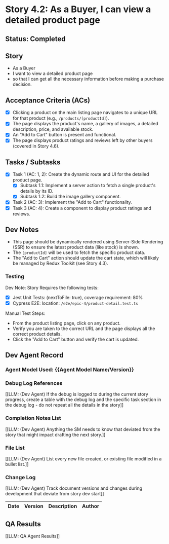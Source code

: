 # Story 4.2: As a Buyer, I can view a detailed product page

## Status: Completed

## Story

- As a Buyer
- I want to view a detailed product page
- so that I can get all the necessary information before making a purchase decision.

## Acceptance Criteria (ACs)

- [x] Clicking a product on the main listing page navigates to a unique URL for that product (e.g., `/products/[productId]`).
- [x] The page displays the product's name, a gallery of images, a detailed description, price, and available stock.
- [x] An "Add to Cart" button is present and functional.
- [x] The page displays product ratings and reviews left by other buyers (covered in Story 4.6).

## Tasks / Subtasks

- [x] Task 1 (AC: 1, 2): Create the dynamic route and UI for the detailed product page.
  - [x] Subtask 1.1: Implement a server action to fetch a single product's details by its ID.
  - [x] Subtask 1.2: Build the image gallery component.
- [x] Task 2 (AC: 3): Implement the "Add to Cart" functionality.
- [x] Task 3 (AC: 4): Create a component to display product ratings and reviews.

## Dev Notes

- This page should be dynamically rendered using Server-Side Rendering (SSR) to ensure the latest product data (like stock) is shown.
- The `[productId]` will be used to fetch the specific product data.
- The "Add to Cart" action should update the cart state, which will likely be managed by Redux Toolkit (see Story 4.3).

### Testing

Dev Note: Story Requires the following tests:

- [x] Jest Unit Tests: (nextToFile: true), coverage requirement: 80%
- [x] Cypress E2E: location: `/e2e/epic-4/product-detail.test.ts`

Manual Test Steps:

- From the product listing page, click on any product.
- Verify you are taken to the correct URL and the page displays all the correct product details.
- Click the "Add to Cart" button and verify the cart is updated.

## Dev Agent Record

### Agent Model Used: {{Agent Model Name/Version}}

### Debug Log References

[[LLM: (Dev Agent) If the debug is logged to during the current story progress, create a table with the debug log and the specific task section in the debug log - do not repeat all the details in the story]]

### Completion Notes List

[[LLM: (Dev Agent) Anything the SM needs to know that deviated from the story that might impact drafting the next story.]]

### File List

[[LLM: (Dev Agent) List every new file created, or existing file modified in a bullet list.]]

### Change Log

[[LLM: (Dev Agent) Track document versions and changes during development that deviate from story dev start]]

| Date | Version | Description | Author |
| :--- | :------ | :---------- | :----- |

## QA Results

[[LLM: QA Agent Results]]
